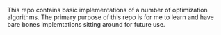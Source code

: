 This repo contains basic implementations of a number of optimization algorithms. The primary purpose of this repo is for me to learn and have bare bones implemtations sitting around for future use.
